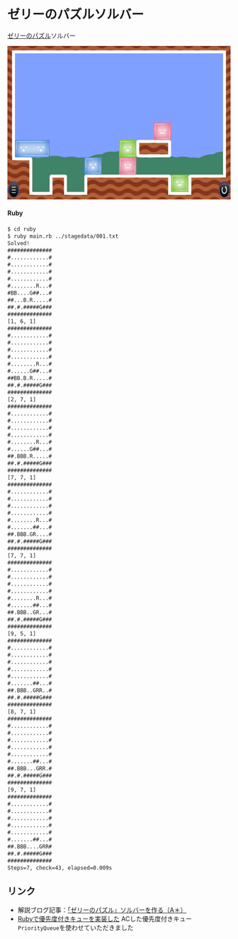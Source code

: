 ゼリーのパズルソルバー
======================

[ゼリーのパズル](http://qrostar.skr.jp/index.cgi?page=jelly)ソルバー

![ゼリーのパズル](doc/stage001.png)

#### Ruby

```
$ cd ruby
$ ruby main.rb ../stagedata/001.txt
Solved!
##############
#............#
#............#
#............#
#............#
#........R...#
#BB....G##...#
##...B.R.....#
##.#.#####G###
##############
[1, 6, 1]
##############
#............#
#............#
#............#
#............#
#........R...#
#......G##...#
##BB.B.R.....#
##.#.#####G###
##############
[2, 7, 1]
##############
#............#
#............#
#............#
#............#
#........R...#
#......G##...#
##.BBB.R.....#
##.#.#####G###
##############
[7, 7, 1]
##############
#............#
#............#
#............#
#............#
#........R...#
#.......##...#
##.BBB.GR....#
##.#.#####G###
##############
[7, 7, 1]
##############
#............#
#............#
#............#
#............#
#........R...#
#.......##...#
##.BBB..GR...#
##.#.#####G###
##############
[9, 5, 1]
##############
#............#
#............#
#............#
#............#
#............#
#.......##...#
##.BBB..GRR..#
##.#.#####G###
##############
[8, 7, 1]
##############
#............#
#............#
#............#
#............#
#............#
#.......##...#
##.BBB...GRR.#
##.#.#####G###
##############
[9, 7, 1]
##############
#............#
#............#
#............#
#............#
#............#
#.......##...#
##.BBB....GRR#
##.#.#####G###
##############
Steps=7, check=43, elapsed=0.009s
```


## リンク

  * 解説ブログ記事：[「ゼリーのパズル」ソルバーを作る（A＊）](https://tyfkda.github.io/blog/2025/01/13/jelly-solver.html)
  * [Rubyで優先度付きキューを実装した](https://gengogo5.com/posts/33) ACした優先度付きキュー`PriorityQueue`を使わせていただきました

